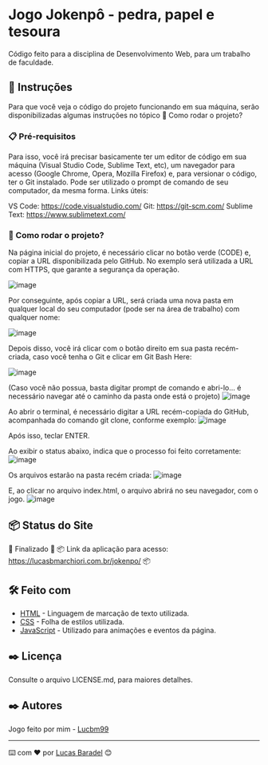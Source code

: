 # Jogo Jokenpô - pedra, papel e tesoura

Código feito para a disciplina de Desenvolvimento Web, para um trabalho de faculdade.

## 🚀 Instruções 
Para que você veja o código do projeto funcionando em sua máquina, serão disponibilizadas algumas instruções no tópico 🔧 Como rodar o projeto? 

### 📋 Pré-requisitos
Para isso, você irá precisar basicamente ter um editor de código em sua máquina (Visual Studio Code, Sublime Text, etc), um navegador para acesso (Google Chrome, Opera, Mozilla Firefox) e, para versionar o código, ter o Git instalado. Pode ser utilizado o prompt de comando de seu computador, da mesma forma. 
Links úteis: 

VS Code: https://code.visualstudio.com/
Git: https://git-scm.com/
Sublime Text: https://www.sublimetext.com/

### 🔧 Como rodar o projeto? 
Na página inicial do projeto, é necessário clicar no botão verde (CODE) e, copiar a URL disponibilizada pelo GitHub. No exemplo será utilizada a URL com HTTPS, que garante a segurança da operação. 

![image](https://user-images.githubusercontent.com/45500959/111052912-33649280-843e-11eb-9674-528b15e937fb.png)



Por conseguinte, após copiar a URL, será criada uma nova pasta em qualquer local do seu computador (pode ser na área de trabalho) com qualquer nome:

![image](https://user-images.githubusercontent.com/45500959/111052913-3cedfa80-843e-11eb-8523-2e5442a743fc.png)


Depois disso, você irá clicar com o botão direito em sua pasta recém-criada, caso você tenha o Git e clicar em Git Bash Here: 

![image](https://user-images.githubusercontent.com/45500959/111052919-470ff900-843e-11eb-9315-8335ee7307b0.png)

(Caso você não possua, basta digitar prompt de comando e abri-lo... é necessário navegar até o caminho da pasta onde está o projeto)
![image](https://user-images.githubusercontent.com/45500959/111051405-84ba5500-8431-11eb-9164-789faddb950f.png)

Ao abrir o terminal, é necessário digitar a URL recém-copiada do GitHub, acompanhada do comando git clone, conforme exemplo: 
![image](https://user-images.githubusercontent.com/45500959/111052925-5db65000-843e-11eb-81c7-362a58f1c1c8.png)

Após isso, teclar ENTER.

Ao exibir o status abaixo, indica que o processo foi feito corretamente: 
![image](https://user-images.githubusercontent.com/45500959/111052932-67d84e80-843e-11eb-9253-311faa06c187.png)


Os arquivos estarão na pasta recém criada: 
![image](https://user-images.githubusercontent.com/45500959/111052949-876f7700-843e-11eb-8f23-a148fb60ae4e.png)


E, ao clicar no arquivo index.html, o arquivo abrirá no seu navegador, com o jogo. 
![image](https://user-images.githubusercontent.com/45500959/111052950-8c342b00-843e-11eb-9881-688c1d904a53.png)


## 📦 Status do Site
🚧  Finalizado 🚧
📦 Link da aplicação para acesso: https://lucasbmarchiori.com.br/jokenpo/ 📦


## 🛠️ Feito com
* [HTML](https://developer.mozilla.org/pt-BR/docs/Web/HTML) - Linguagem de marcação de texto utilizada.
* [CSS](https://developer.mozilla.org/pt-BR/docs/Web/CSS) - Folha de estilos utilizada.
* [JavaScript](https://developer.mozilla.org/pt-BR/docs/Web/JavaScript) - Utilizado para animações e eventos da página. 


## ✒️ Licença 
Consulte o arquivo LICENSE.md, para maiores detalhes.

## ✒️ Autores
Jogo feito por mim - [Lucbm99](https://github.com/Lucbm99)


---
⌨️ com ❤️ por [Lucas Baradel](https://github.com/Lucbm99) 😊
